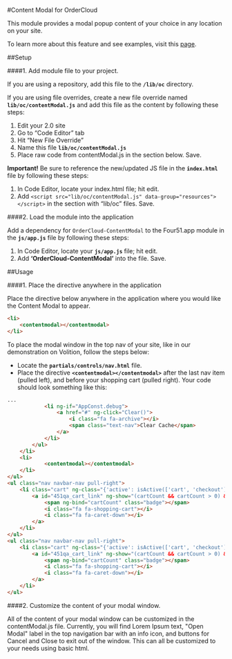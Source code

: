 #Content Modal for OrderCloud

This module provides a modal popup content of your choice in any location on your site. 

To learn more about this feature and see examples, visit this [page](https://volition.four51ordercloud.com/store/product/ContentModal).

##Setup

####1. Add module file to your project.

If you are using a repository, add this file to the **`/lib/oc`** directory.

If you are using file overrides, create a new file override named **`lib/oc/contentModal.js`** and add this file as the content by following these steps:

1. Edit your 2.0 site
2. Go to “Code Editor” tab
3. Hit “New File Override”
4. Name this file **`lib/oc/contentModal.js`**
5. Place raw code from contentModal.js in the section below. Save.

**Important!** Be sure to reference the new/updated JS file in the **`index.html`** file by following these steps:

1. In Code Editor, locate your index.html file; hit edit.
2. Add `<script src="lib/oc/contentModal.js" data-group="resources"></script>` in the section with “lib/oc” files. Save.

####2. Load the module into the application

Add a dependency for `OrderCloud-ContentModal` to the Four51.app module in the **`js/app.js`** file by following these steps:

1. In Code Editor, locate your **`js/app.js`** file; hit edit.
2. Add **‘OrderCloud-ContentModal’** into the file. Save.

##Usage

####1. Place the directive anywhere in the application

Place the directive below anywhere in the application where you would like the Content Modal to appear. 
```html
<li>
	<contentmodal></contentmodal>
</li>
```

To place the modal window in the top nav of your site, like in our demonstration on Volition, follow the steps below:

 - Locate the **`partials/controls/nav.html`** file. 
 - Place the directive  **`<contentmodal></contentmodal>`** after the last nav item (pulled left), and before your shopping cart (pulled right). Your code should look something like this:

 
```html
...
			<li ng-if="AppConst.debug">
				<a href="#" ng-click="Clear()">
					<i class="fa fa-archive"></i>
					<span class="text-nav">Clear Cache</span>
				</a>
			</li>
        </ul>
	</li>
	<li>
            <contentmodal></contentmodal>
	</li>
</ul>
<ul class="nav navbar-nav pull-right">
	<li class="cart" ng-class="{'active': isActive(['cart', 'checkout'])}">
	    <a id="451qa_cart_link" ng-show="(cartCount && cartCount > 0) && user.CurrentOrderID" class="cart" href="cart">
	        <span ng-bind="cartCount" class="badge"></span>
	        <i class="fa fa-shopping-cart"></i>
            <i class="fa fa-caret-down"></i>
	    </a>
	</li>
</ul>
<ul class="nav navbar-nav pull-right">
	<li class="cart" ng-class="{'active': isActive(['cart', 'checkout'])}">
	    <a id="451qa_cart_link" ng-show="(cartCount && cartCount > 0) && user.CurrentOrderID" class="cart" href="cart">
	        <span ng-bind="cartCount" class="badge"></span>
	        <i class="fa fa-shopping-cart"></i>
            <i class="fa fa-caret-down"></i>
	    </a>
	</li>
</ul>
```

####2. Customize the content of your modal window.

All of the content of your modal window can be customized in the contentModal.js file. Currently, you will find Lorem Ipsum text, "Open Modal" label in the top navigation bar with an info icon, and buttons for Cancel and Close to exit out of the window. This can all be customized to your needs using basic html. 
